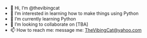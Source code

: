 - 👋 Hi, I’m @thevibingcat
- 👀 I’m interested in learning how to make things using Python
- 🌱 I’m currently learning Python
- 💞️ I’m looking to collaborate on [TBA]
- 📫 How to reach me: message me: TheVibingCat@yahoo.com

<!---
thevibingcat/thevibingcat is a ✨ special ✨ repository because its `README.md` (this file) appears on your GitHub profile.
You can click the Preview link to take a look at your changes.
--->
